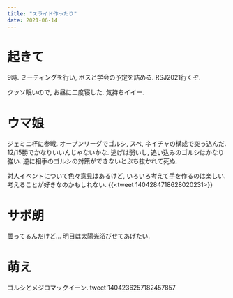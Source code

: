 ```yaml
---
title: "スライド作ったり"
date: 2021-06-14
---
```


# 起きて
9時. ミーティングを行い, ボスと学会の予定を詰める. RSJ2021行くぞ.

クッソ眠いので, お昼に二度寝した. 気持ちイイー.

# ウマ娘
ジェミニ杯に参戦. オープンリーグでゴルシ, スペ, ネイチャの構成で突っ込んだ.
12/15勝でかなりいいんじゃないかな. 逃げは弱いし, 追い込みのゴルシはかなり強い. 逆に相手のゴルシの対策ができないとぶち抜かれて死ぬ.

対人イベントについて色々意見はあるけど, いろいろ考えて手を作るのは楽しい. 考えることが好きなのかもしれない.
{{<tweet 1404284718628020231>}}

# サボ朗
曇ってるんだけど... 明日は太陽光浴びせてあげたい.

# 萌え
ゴルシとメジロマックイーン.
tweet 1404236257182457857